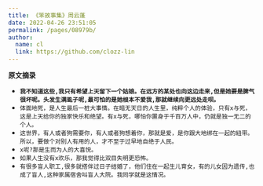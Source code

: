 ```yaml
---
title: 《笨故事集》周云蓬
date: 2022-04-26 23:51:05
permalink: /pages/08979b/
author: 
  name: cl
  link: https://github.com/clozz-lin
---
```


**原文摘录**

+ **`我不知道这些,我只有希望上天留下一个姑娘。在远方的某处也向这边走来,但是她要是脾气很坏呢。头发生满虱子呢,最可怕的是她根本不爱我,那就继续向更远处走呗。`**
+ `体面地死，是人生最后一桩大事情。在暗无天日的人生里，纯粹个人的体验，只有x与死，这是上天给你的独家快乐和绝望。有x与死，哪怕你置身于千百万人中，仍就是独一无二的个人。`
+ `这世界，有人或者狗需要你，有人或者狗想着你，那就是爱，是你跟大地绑在一起的紐带。所以，要做个对别人有用的人，才不至于过早地自绝于人民。`
+ `x呢?那是生而为人的大喜悦。`
+ `如果人生没有x欢乐，那我觉得比双目失明更恐怖。`
+ `有很多盲人职工,很多就搭伴过日子结婚了，他们住在一起生儿育女，有的儿女因为遗传,也成了盲人,这种家属宿舍叫盲人大院。我同学就是这情况。`